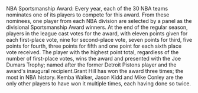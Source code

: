 NBA Sportsmanship Award: Every year, each of the 30 NBA teams nominates one of its players to compete for this award. From these nominees, one player from each NBA division are selected by a panel as the divisional Sportsmanship Award winners. At the end of the regular season, players in the league cast votes for the award, with eleven points given for each first-place vote, nine for second-place vote, seven points for third, five points for fourth, three points for fifth and one point for each sixth place vote received. The player with the highest point total, regardless of the number of first-place votes, wins the award and presented with the Joe Dumars Trophy; named after the former Detroit Pistons player and the award's inaugural recipient.Grant Hill has won the award three times; the most in NBA history.  Kemba Walker, Jason Kidd and Mike Conley are the only other players to have won it multiple times, each having done so twice.
